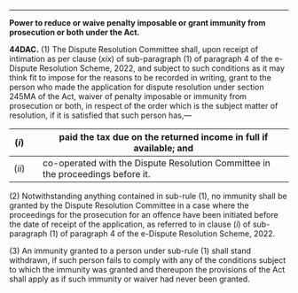****

**Power to reduce or waive penalty imposable or grant immunity from prosecution or both under the Act.**

**44DAC.** (1) The Dispute Resolution Committee shall, upon receipt of intimation as per clause (_xix_) of sub-paragraph (1) of paragraph 4 of the e-Dispute Resolution Scheme, 2022, and subject to such conditions as it may think fit to impose for the reasons to be recorded in writing, grant to the person who made the application for dispute resolution under section 245MA of the Act, waiver of penalty imposable or immunity from prosecution or both, in respect of the order which is the subject matter of resolution, if it is satisfied that such person has,—

(_i_)|  |  paid the tax due on the returned income in full if available; and  
---|---|---  
(_ii_)|  | co-operated with the Dispute Resolution Committee in the proceedings before it.  
  
(2) Notwithstanding anything contained in sub-rule (1), no immunity shall be granted by the Dispute Resolution Committee in a case where the proceedings for the prosecution for an offence have been initiated before the date of receipt of the application, as referred to in clause (_i_) of sub-paragraph (1) of paragraph 4 of the e-Dispute Resolution Scheme, 2022.

(3) An immunity granted to a person under sub-rule (1) shall stand withdrawn, if such person fails to comply with any of the conditions subject to which the immunity was granted and thereupon the provisions of the Act shall apply as if such immunity or waiver had never been granted.